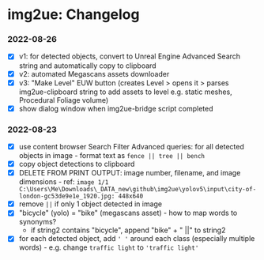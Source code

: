 # img2ue: Changelog

### 2022-08-26

- [x] v1: for detected objects, convert to Unreal Engine Advanced Search string and automatically copy to clipboard
- [x] v2: automated Megascans assets downloader
- [x] v3: "Make Level" EUW button (creates Level > opens it > parses img2ue-clipboard string to add assets to level e.g. static meshes, Procedural Foliage volume)
- [x] show dialog window when img2ue-bridge script completed

### 2022-08-23

- [x] use content browser Search Filter Advanced queries: for all detected objects in image - format text as `fence || tree || bench`
- [x] copy object detections to clipboard
- [x] DELETE FROM PRINT OUTPUT: image number, filename, and image dimensions - ref: `image 1/1 C:\Users\Me\Downloads\_DATA_new\github\img2ue\yolov5\input\city-of-london-gc53de9e1e_1920.jpg: 448x640`
- [x] remove `||` if only 1 object detected in image
- [x] "bicycle" (yolo) = "bike" (megascans asset) - how to map words to synonyms?
  - if string2 contains "bicycle", append "bike" + " ||" to string2
- [x] for each detected object, add `' '` around each class (especially multiple words) - e.g. change `traffic light` to `'traffic light'`